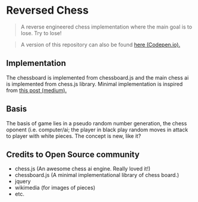 # Reversed Chess
> A reverse engineered chess implementation where the main goal is to lose. Try to lose!

> A version of this repository can also be found [here (Codepen.io).](https://codepen.io/jishanshaikh4/pen/zLQLQR)

## Implementation
The chessboard is implemented from chessboard.js and the main chess ai is implemented from chess.js library. Minimal implementation is inspired from [this post (medium).](https://medium.freecodecamp.org/simple-chess-ai-step-by-step-1d55a9266977)

## Basis
The basis of game lies in a pseudo random number generation, the chess oponent (i.e. computer/ai; the player in black play random moves in attack to player with white pieces. The concept is new, like it?

## Credits to Open Source community
- chess.js (An awesome chess ai engine. Really loved it!)
- chessboard.js (A minimal implementational library of chess board.)
- jquery
- wikimedia (for images of pieces)
- etc.
